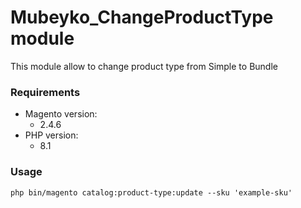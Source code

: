 # Mubeyko_ChangeProductType module

This module allow to change product type from Simple to Bundle

### Requirements

- Magento version:
    * 2.4.6
- PHP version:
    * 8.1

### Usage

```shell script
php bin/magento catalog:product-type:update --sku 'example-sku'
```

